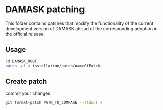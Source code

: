 # DAMASK patching

This folder contains patches that modify the functionality of the current development version of DAMASK ahead of the corresponding adoption in the official release.

## Usage

```bash
cd DAMASK_ROOT
patch -p1 < installation/patch/nameOfPatch
```

## Create patch
commit your changes

```bash
git format-patch PATH_TO_COMPARE --stdout >
```

